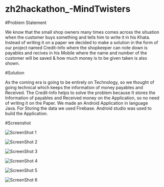 # zh2hackathon_-MindTwisters

#Problem Statement

We know that the small shop owners many times comes across the situation when the customer buys 
something and tells him to write it in his Khata. Instead of writing it on a paper we decided to 
make a solution in the form of our project named Credit-Info where the shopkeeper can note down 
is payables and recives in his Mobile where the name and number of the customer will be saved & 
how much money is to be given taken is also shown.

#Solution 

As the coming era is going to be entirely on Technology, so we thought of going technical which keeps the information of money payables and Received. 
The Credit-Info helps to solve the problem because It stores the Information of payables and Received money on the Application, so no need of writing it on the Paper.
We made an Android Application in language Java. For Storing the data we used Firebase. Android studio was used to build the Application.

#Screenshot

![ScreenShot 1](https://github.com/vikas-narwariya/zh2hackathon_-MindTwisters/blob/main/images/ss1.jpeg?raw=true)

![ScreenShot 2](https://github.com/vikas-narwariya/zh2hackathon_-MindTwisters/blob/main/images/ss2.jpeg?raw=true)

![ScreenShot 3](https://github.com/vikas-narwariya/zh2hackathon_-MindTwisters/blob/main/images/ss3.jpeg?raw=true)

![ScreenShot 4](https://github.com/vikas-narwariya/zh2hackathon_-MindTwisters/blob/main/images/ss4.jpeg?raw=true)

![ScreenShot 5](https://github.com/vikas-narwariya/zh2hackathon_-MindTwisters/blob/main/images/ss5.jpeg?raw=true)

![ScreenShot 6](https://github.com/vikas-narwariya/zh2hackathon_-MindTwisters/blob/main/images/ss6.jpeg?raw=true)

